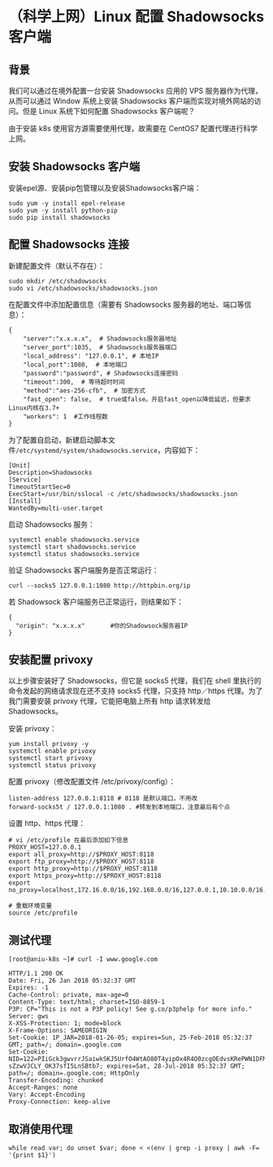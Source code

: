 # （科学上网）Linux 配置 Shadowsocks 客户端

## 背景

我们可以通过在境外配置一台安装 Shadowsocks 应用的 VPS 服务器作为代理，从而可以通过 Window 系统上安装 Shadowsocks 客户端而实现对境外网站的访问。但是 Linux 系统下如何配置 Shadowsocks 客户端呢？

由于安装 k8s 使用官方源需要使用代理，故需要在 CentOS7 配置代理进行科学上网。

## 安装 Shadowsocks 客户端

安装epel源、安装pip包管理以及安装Shadowsocks客户端：
```
sudo yum -y install epel-release
sudo yum -y install python-pip
sudo pip install shadowsocks
```

## 配置 Shadowsocks 连接

新建配置文件（默认不存在）：
```
sudo mkdir /etc/shadowsocks
sudo vi /etc/shadowsocks/shadowsocks.json
```
在配置文件中添加配置信息（需要有 Shadowsocks 服务器的地址、端口等信息）：
```
{
    "server":"x.x.x.x",  # Shadowsocks服务器地址
    "server_port":1035,  # Shadowsocks服务器端口
    "local_address": "127.0.0.1", # 本地IP
    "local_port":1080,  # 本地端口
    "password":"password", # Shadowsocks连接密码
    "timeout":300,  # 等待超时时间
    "method":"aes-256-cfb",  # 加密方式
    "fast_open": false,  # true或false。开启fast_open以降低延迟，但要求Linux内核在3.7+
    "workers": 1  #工作线程数 
}
```
为了配置自启动，新建启动脚本文件`/etc/systemd/system/shadowsocks.service`，内容如下：
```
[Unit]
Description=Shadowsocks
[Service]
TimeoutStartSec=0
ExecStart=/usr/bin/sslocal -c /etc/shadowsocks/shadowsocks.json
[Install]
WantedBy=multi-user.target
```
启动 Shadowsocks 服务：
```
systemctl enable shadowsocks.service
systemctl start shadowsocks.service
systemctl status shadowsocks.service
```
验证 Shadowsocks 客户端服务是否正常运行：
```
curl --socks5 127.0.0.1:1080 http://httpbin.org/ip
```
若 Shadowsock 客户端服务已正常运行，则结果如下：
```
{
  "origin": "x.x.x.x"       #你的Shadowsock服务器IP
}
```

## 安装配置 privoxy

以上步骤安装好了 Shadowsocks，但它是 socks5 代理，我们在 shell 里执行的命令发起的网络请求现在还不支持 socks5 代理，只支持 http／https 代理。为了我门需要安装 privoxy 代理，它能把电脑上所有 http 请求转发给 Shadowsocks。 

安装 privoxy：
```
yum install privoxy -y
systemctl enable privoxy
systemctl start privoxy
systemctl status privoxy
```
配置 privoxy（修改配置文件 /etc/privoxy/config）：
```
listen-address 127.0.0.1:8118 # 8118 是默认端口，不用改
forward-socks5t / 127.0.0.1:1080 . #转发到本地端口，注意最后有个点
```
设置 http、https 代理：
```
# vi /etc/profile 在最后添加如下信息
PROXY_HOST=127.0.0.1
export all_proxy=http://$PROXY_HOST:8118
export ftp_proxy=http://$PROXY_HOST:8118
export http_proxy=http://$PROXY_HOST:8118
export https_proxy=http://$PROXY_HOST:8118
export no_proxy=localhost,172.16.0.0/16,192.168.0.0/16,127.0.0.1,10.10.0.0/16,mirrors.aliyun.com

# 重载环境变量
source /etc/profile
```

## 测试代理
```
[root@aniu-k8s ~]# curl -I www.google.com 

HTTP/1.1 200 OK
Date: Fri, 26 Jan 2018 05:32:37 GMT
Expires: -1
Cache-Control: private, max-age=0
Content-Type: text/html; charset=ISO-8859-1
P3P: CP="This is not a P3P policy! See g.co/p3phelp for more info."
Server: gws
X-XSS-Protection: 1; mode=block
X-Frame-Options: SAMEORIGIN
Set-Cookie: 1P_JAR=2018-01-26-05; expires=Sun, 25-Feb-2018 05:32:37 GMT; path=/; domain=.google.com
Set-Cookie: NID=122=PIiGck3gwvrrJSaiwkSKJ5UrfO4WtAO80T4yipOx4R4O0zcgOEdvsKRePWN1DFM66g8PPF4aouhY4JIs7tENdRm7H9hkq5xm4y1yNJ-sZzwVJCLY_OK37sfI5LnSBtb7; expires=Sat, 28-Jul-2018 05:32:37 GMT; path=/; domain=.google.com; HttpOnly
Transfer-Encoding: chunked
Accept-Ranges: none
Vary: Accept-Encoding
Proxy-Connection: keep-alive
```

## 取消使用代理
```
while read var; do unset $var; done < <(env | grep -i proxy | awk -F= '{print $1}')
```
<!--stackedit_data:
eyJoaXN0b3J5IjpbODM4NTMyMTE2XX0=
-->